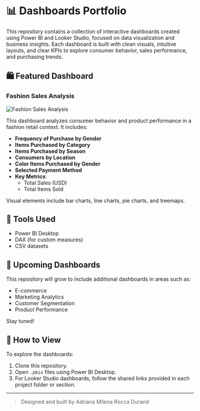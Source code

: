 # 📊 Dashboards Portfolio

This repository contains a collection of interactive dashboards created using Power BI and Looker Studio, focused on data visualization and business insights. Each dashboard is built with clean visuals, intuitive layouts, and clear KPIs to explore consumer behavior, sales performance, and purchasing trends.

## 🛍️ Featured Dashboard

### Fashion Sales Analysis

![Fashion Sales Analysis](./Fashion-Sales-Analysis.png)

This dashboard analyzes consumer behavior and product performance in a fashion retail context. It includes:

- **Frequency of Purchase by Gender**
- **Items Purchased by Category**
- **Items Purchased by Season**
- **Consumers by Location**
- **Color Items Purchased by Gender**
- **Selected Payment Method**
- **Key Metrics**:  
  - Total Sales (USD)  
  - Total Items Sold

Visual elements include bar charts, line charts, pie charts, and treemaps.

## 🧰 Tools Used

- Power BI Desktop  
- DAX (for custom measures)  
- CSV datasets  

## 🚀 Upcoming Dashboards

This repository will grow to include additional dashboards in areas such as:

- E-commerce  
- Marketing Analytics  
- Customer Segmentation  
- Product Performance  

Stay tuned!

## 📂 How to View

To explore the dashboards:
1. Clone this repository.
2. Open `.pbix` files using Power BI Desktop.
3. For Looker Studio dashboards, follow the shared links provided in each project folder or section.
   
---

> Designed and built by Adriana Milena Rocca Durand
